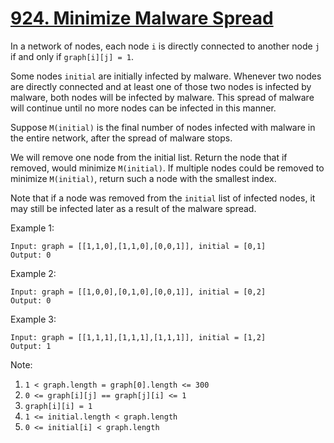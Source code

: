 # [924. Minimize Malware Spread](https://leetcode.com/problems/minimize-malware-spread/)

In a network of nodes, each node `i` is directly connected to another node `j` if and only if `graph[i][j] = 1`.

Some nodes `initial` are initially infected by malware.  Whenever two nodes are directly connected and at least one of those two nodes is infected by malware, both nodes will be infected by malware.  This spread of malware will continue until no more nodes can be infected in this manner.

Suppose `M(initial)` is the final number of nodes infected with malware in the entire network, after the spread of malware stops.

We will remove one node from the initial list.  Return the node that if removed, would minimize `M(initial)`.  If multiple nodes could be removed to minimize `M(initial)`, return such a node with the smallest index.

Note that if a node was removed from the `initial` list of infected nodes, it may still be infected later as a result of the malware spread.

Example 1:

```text
Input: graph = [[1,1,0],[1,1,0],[0,0,1]], initial = [0,1]
Output: 0
```

Example 2:

```text
Input: graph = [[1,0,0],[0,1,0],[0,0,1]], initial = [0,2]
Output: 0
```

Example 3:

```text
Input: graph = [[1,1,1],[1,1,1],[1,1,1]], initial = [1,2]
Output: 1
```

Note:

1. `1 < graph.length = graph[0].length <= 300`
1. `0 <= graph[i][j] == graph[j][i] <= 1`
1. `graph[i][i] = 1`
1. `1 <= initial.length < graph.length`
1. `0 <= initial[i] < graph.length`